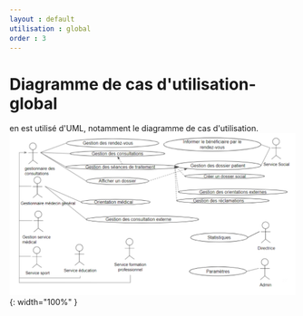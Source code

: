 ```yaml
---
layout : default
utilisation : global
order : 3
---
```

# Diagramme de cas d'utilisation-global
en est  utilisé d'UML, notamment le diagramme de cas d'utilisation. 
![diagramme de cas d'utilisation-global](./images/image.png){: width="100%" }
